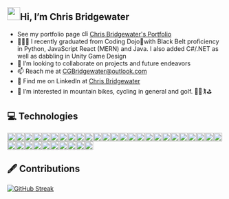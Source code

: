 ## <img src="https://raw.githubusercontent.com/aemmadi/aemmadi/master/wave.gif" width="30">Hi, I’m Chris Bridgewater

- See my portfolio page  <img height=15px src="https://media4.giphy.com/media/v1.Y2lkPTc5MGI3NjExZ3ZqdWNnemVwZWVoazgxbmttNDZ5dGp2ZnpibTNmdTg3cWlsbjB3ZCZlcD12MV9naWZzX3NlYXJjaCZjdD1n/vkCZgsnix2JcjL3ZF6/200.gif" alt="click"/> <a href="www.chrisbridgewater.com">Chris Bridgewater's Portfolio</a>  
- 👨🏻‍💻 I recently graduated from Coding Dojo🥷with Black Belt proficiency in Python, JavaScript React (MERN) and Java. I also added C#/.NET as well as dabbling in Unity Game Design
- 👀 I’m looking to collaborate on projects and future endeavors
- 📫 Reach me at CGBridgewater@outlook.com
- 🔎 Find me on LinkedIn at <a href="https://www.linkedin.com/in/chris-bridgewater/">Chris Bridgewater</a>
- 💞️ I’m interested in mountain bikes, cycling in general and golf. 🚵🚵🏌️⛳

## 💻 Technologies

<img height="20" alt="HTML" src="https://img.shields.io/badge/HTML5-E34F26?style=for-the-badge&logo=html5&logoColor=white"><img height="20" alt="CSS" src="https://img.shields.io/badge/-CSS3-1572B6?style=flat-square&logo=css3"><img height="20" alt="JS" src="https://img.shields.io/badge/JavaScript-323330?style=for-the-badge&logo=javascript&logoColor=F7DF1E"><img height="20" alt="Python" src="https://img.shields.io/badge/Python-FFD43B?style=for-the-badge&logo=python&logoColor=blue"><img height="20" alt="Java" src="https://img.shields.io/badge/java-%23E34A86.svg?style=for-the-badge&logo=openjdk&logoColor=white"><img height="20" alt="C#" src="https://img.shields.io/badge/c%23-%23239120.svg?style=for-the-badge&logo=c-sharp&logoColor=white"><img height="20" alt="DOTNET" src="https://img.shields.io/badge/.NET-5C2D91?style=for-the-badge&logo=.net&logoColor=white"><img height="20" alt="React" src="https://img.shields.io/badge/React-20232A?style=for-the-badge&logo=react&logoColor=61DAFB"><img height="20" alt="MySQL" src="https://img.shields.io/badge/MySQL-005C84?style=for-the-badge&logo=mysql&logoColor=white"><img height="20" alt="GoogleCloud" src="https://img.shields.io/badge/Google_Cloud-4285F4?style=for-the-badge&logo=google-cloud&logoColor=white"><img height="20" alt="AWS" src="https://img.shields.io/badge/Amazon_AWS-FF9900?style=for-the-badge&logo=amazonaws&logoColor=white"><img height="20" alt="Flask" src="https://img.shields.io/badge/Flask-000000?style=for-the-badge&logo=flask&logoColor=white"><img height="20" alt="jinja" src="https://img.shields.io/badge/jinja-white.svg?style=for-the-badge&logo=jinja&logoColor=black"><img height="20" alt="JSON" src="https://img.shields.io/badge/json-5E5C5C?style=for-the-badge&logo=json&logoColor=white"><img height="20" alt="NPM" src="https://img.shields.io/badge/npm-CB3837?style=for-the-badge&logo=npm&logoColor=white"><img height="20" alt="vite" src="https://img.shields.io/badge/vite-%23646CFF.svg?style=for-the-badge&logo=vite&logoColor=white"><img height="20" alt="SoctetIO" src="https://img.shields.io/badge/Socket.io-010101?&style=for-the-badge&logo=Socket.io&logoColor=white"><img height="20" alt="JWT" src="https://img.shields.io/badge/JWT-000000?style=for-the-badge&logo=JSON%20web%20tokens&logoColor=white"><img height="20" alt="NodeJS" src="https://img.shields.io/badge/Node.js-339933?style=for-the-badge&logo=nodedotjs&logoColor=white"><img height="20" alt="MongoDB" src="https://img.shields.io/badge/MongoDB-4EA94B?style=for-the-badge&logo=mongodb&logoColor=white"><img height="20" alt="tomcat" src="https://img.shields.io/badge/apache%20tomcat-%23F8DC75.svg?style=for-the-badge&logo=apache-tomcat&logoColor=black"><img height="20" alt="ApacheMaven" src="https://img.shields.io/badge/apache_maven-C71A36?style=for-the-badge&logo=apachemaven&logoColor=white"><img height="20" alt="Spring" src="https://img.shields.io/badge/Spring-6DB33F?style=for-the-badge&logo=spring&logoColor=white"><img height="20" alt="SpringBoot" src="https://img.shields.io/badge/Spring_Boot-F2F4F9?style=for-the-badge&logo=spring-boot"><img height="20" alt="Eclipse" src="https://img.shields.io/badge/Eclipse-2C2255?style=for-the-badge&logo=eclipse&logoColor=white"><img height="20" alt="Boostrap" src="https://img.shields.io/badge/Bootstrap-563D7C?style=for-the-badge&logo=bootstrap&logoColor=white"><img height="20" alt="PayPal" src="https://img.shields.io/badge/PayPal-00457C?style=for-the-badge&logo=paypal&logoColor=white"><img height="20" alt="VSCode" src="https://img.shields.io/badge/VSCode-0078D4?style=for-the-badge&logo=visual%20studio%20code&logoColor=white"><img height="20" alt="GitHub" src="https://img.shields.io/badge/GitHub-100000?style=for-the-badge&logo=github&logoColor=white"><img height="20" alt="Git" src="https://img.shields.io/badge/GIT-E44C30?style=for-the-badge&logo=git&logoColor=white"><img height="20" alt="NGINX" src="https://img.shields.io/badge/Nginx-009639?style=for-the-badge&logo=nginx&logoColor=white"><img height="20" alt="Postman" src="https://img.shields.io/badge/Postman-FF6C37?style=for-the-badge&logo=Postman&logoColor=white"><img height="20" alt="Scratch" src="https://img.shields.io/badge/Scratch-4D97FF?style=for-the-badge&logo=Scratch&logoColor=white"><img height="20" alt="P5js" src="https://img.shields.io/badge/p5%20js-ED225D?style=for-the-badge&logo=p5dotjs&logoColor=white"><img height="20" alt="codepen" src="https://img.shields.io/badge/CodePen-white?style=for-the-badge&logo=codepen&logoColor=black">


## 🖋 Contributions

[![GitHub Streak](https://streak-stats.demolab.com?user=cgbridgewater&border_radius=20&border=EB9D46&fire=FF0000&currStreakNum=CCCDCE&sideNums=CCCDCE&currStreakLabel=1CD500&sideLabels=FFC839&dates=000000&stroke=FFC839&ring=FF9224&background=90%2CEB0C0CCF%2CEBE848DE)](https://git.io/streak-stats)

<!---
cgbridgewater/cgbridgewater is a ✨ special ✨ repository because its `README.md` (this file) appears on your GitHub profile.
You can click the Preview link to take a look at your changes.
--->
